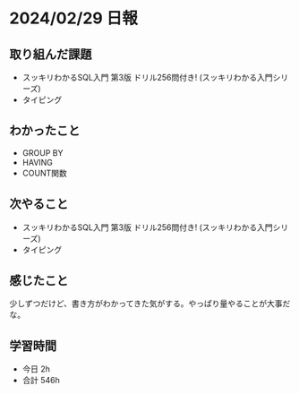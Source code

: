 # 2024/02/29 日報

## 取り組んだ課題
- スッキリわかるSQL入門 第3版 ドリル256問付き! (スッキリわかる入門シリーズ)
- タイピング

## わかったこと
- GROUP BY
- HAVING
- COUNT関数

## 次やること
- スッキリわかるSQL入門 第3版 ドリル256問付き! (スッキリわかる入門シリーズ)
- タイピング

## 感じたこと
少しずつだけど、書き方がわかってきた気がする。やっぱり量やることが大事だな。

## 学習時間
- 今日 2h
- 合計 546h
